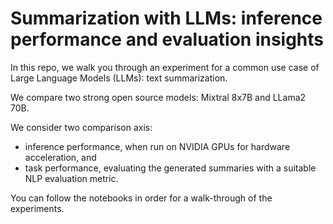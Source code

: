 # Summarization with LLMs: inference performance and evaluation insights

In this repo, we walk you through an experiment for a common use case of Large Language Models (LLMs): text summarization.

We compare two strong open source models: Mixtral 8x7B and LLama2 70B.

We consider two comparison axis:
* inference performance, when run on NVIDIA GPUs for hardware acceleration, and
* task performance, evaluating the generated summaries with a suitable NLP evaluation metric.

You can follow the notebooks in order for a walk-through of the experiments.